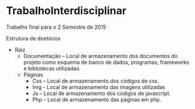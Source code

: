 # TrabalhoInterdisciplinar
Trabalho final para o 2 Semestre de 2015

Estrutura de diretórios
* Raiz
  * Documentação – Local de armazenamento dos documentos do projeto como esquema de banco de dados, programas, frameworks e bibliotecas utilizadas.
  * Páginas
    * Css – Local de armazenamento dos códigos de css.
    * Img - Local de armazenamento das imagens utilizadas
    * Js – Local de armazenamento dos códigos de javascript.
    * Php – Local de armazenamento das páginas em php.
